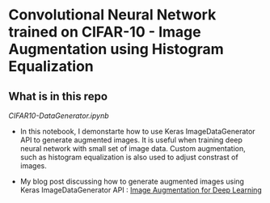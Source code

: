 # Convolutional Neural Network trained on CIFAR-10 - Image Augmentation using Histogram Equalization


## What is in this repo

*CIFAR10-DataGenerator.ipynb*

* In this notebook, I demonstarte how to use Keras ImageDataGenerator API to generate augmented images. It is useful when training deep neural network with small set of image data. Custom augmentation, such as histogram equalization is also used to adjust constrast of images.

* My blog post discussing how to generate augmented images using Keras ImageDataGenerator API : [Image Augmentation for Deep Learning](https://medium.com/towards-data-science/image-augmentation-for-deep-learning-histogram-equalization-a71387f609b2)




